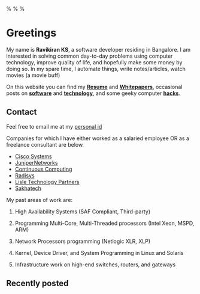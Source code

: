 % 
% 
% 

# Greetings

<p>My name is <strong>Ravikiran KS</strong>, a software developer residing in Bangalore. I am interested in solving common day-to-day problems using computer technology, improve quality of life, and hopefully make some money by doing so. In my spare time, I automate things, write notes/articles, watch movies (a movie buff)</p>

<a name="site-map"></a>

<p>On this website you can find my <strong><a href="./cv">Resume</a></strong> and <strong><a href="./cv.html#publications">Whitepapers</a></strong>, occasional posts on <strong><a href="./research.html">software</a></strong> and <strong><a href="./teaching.html">technology</a></strong>, and some geeky computer <strong><a href="./hacks.html">hacks</a></strong>.</p>

<div id="shaded-block-on-phone">

<h2 id="contact" class="visible-phone">Contact</h2>

<p> Feel free to email me at my <a href="&#109;&#x61;&#105;&#108;&#x74;&#x6f;&#58;&#x66;&#x72;&#105;&#101;&#x6e;&#x64;&#x73;&#52;&#x77;&#101;&#x62;&#64;&#103;&#109;&#x61;&#105;&#x6c;&#x2e;&#x63;&#111;&#109;" title="My Email">personal id</a></p>

<p>Companies for which I have either worked as a salaried employee OR as a freelance consultant are below.</p>

* [Cisco Systems](http://www.cisco.com)
* [JuniperNetworks](http://juniper.net)
* [Continuous Computing](http://www.ccpu.com)
* [Radisys](http://www.radisys.com)
* [Lisle Technology Partners](http://www.lisletech.com)
* [Sakhatech](http://www.sakhatech.com)

My past areas of work are:

1.  High Availability Systems (SAF Compliant, Third-party)

2.  Programming Multi-Core, Multi-Threaded processors (Intel Xeon, MSPD, ARM)

3.  Network Processors programming (Netlogic XLR, XLP)

4.  Kernel, Device Driver, and System Programming in Linux and Solaris

5.  Infrastructure work on high-end switches, routers, and gateways

<h2 id="recently-posted">Recently posted</h2>

<!-- list of recent posts is generated by mkweb.sh -->
